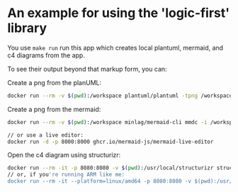 # An example for using the 'logic-first' library

You use `make run` run this app which creates local plantuml, mermaid, and c4 diagrams from the app.

To see their output beyond that markup form, you can:

Create a png from the planUML:
```bash
docker run --rm -v $(pwd):/workspace plantuml/plantuml -tpng /workspace/diagram.puml
```

Create a png from the mermaid:
```bash
docker run --rm -v $(pwd):/workspace minlag/mermaid-cli mmdc -i /workspace/diagram.md -o /workspace/diagram.png

// or use a live editor:
docker run -d -p 8000:8000 ghcr.io/mermaid-js/mermaid-live-editor
```

Open the c4 diagram using structurizr:
```sh
docker run --rm -it -p 8080:8080 -v $(pwd):/usr/local/structurizr structurizr/lite
// or, if you're running ARM like me:
docker run --rm -it --platform=linux/amd64 -p 8080:8080 -v $(pwd):/usr/local/structurizr structurizr/lite

```
